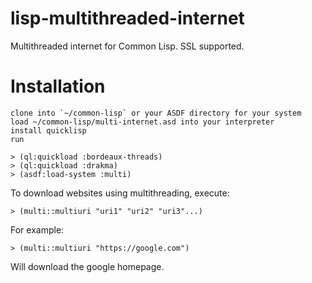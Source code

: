 # lisp-multithreaded-internet
Multithreaded internet for Common Lisp. SSL supported.
# Installation
    clone into `~/common-lisp` or your ASDF directory for your system
    load ~/common-lisp/multi-internet.asd into your interpreter
    install quicklisp
    run
```
> (ql:quickload :bordeaux-threads)
> (ql:quickload :drakma)
> (asdf:load-system :multi)
```
To download websites using multithreading, execute:
```
> (multi::multiuri "uri1" "uri2" "uri3"...)
```
For example:
```
> (multi::multiuri "https://google.com")
```
Will download the google homepage.
